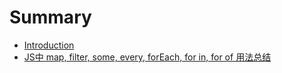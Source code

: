 # Summary

* [Introduction](README.md)
* [JS中 map, filter, some, every, forEach, for in, for of 用法总结](jszhong-map-filter-some-every-foreach-for-in-for-of-yong-fa-zong-jie.md)

